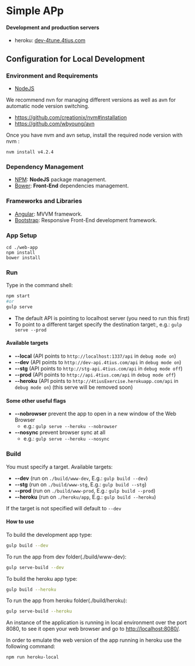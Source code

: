 # Simple APp


#### Development and production servers
* heroku: [dev-4tune.4tius.com](http://dev-4tune.4tius.com/)

## Configuration for Local Development

### Environment and Requirements
* [NodeJS](https://nodejs.org/en/)

We recommend nvn for managing different versions as well as avn for automatic node version switching.

* https://github.com/creationix/nvm#installation
* https://github.com/wbyoung/avn

Once you have nvm and avn setup, install the required node version with nvm :
```
nvm install v4.2.4
```

### Dependency Management
* [NPM](https://www.npmjs.com/): **NodeJS** package management.
* [Bower](http://bower.io/): **Front-End** dependencies management.

### Frameworks and Libraries
* [Angular](https://angularjs.org/): MVVM framework.
* [Bootstrap](http://getbootstrap.com/): Responsive Front-End development framework.

### App Setup
```
cd ./web-app
npm install
bower install
```

### Run

Type in the command shell:
```bash
npm start
#or
gulp serve
```

- The default API is pointing to localhost server (you need to run this first)
- To point to a different target specify the destination target:, e.g.: ```gulp serve --prod```

#### Available targets
* **--local** (API points to ```http://localhost:1337/api``` in ```debug mode on```)
* **--dev** (API points to ```http://dev-api.4tius.com/api``` in ```debug mode on```)
* **--stg** (API points to ```http://stg-api.4tius.com/api``` in ```debug mode off```)
* **--prod** (API points to ```http://api.4tius.com/api``` in ```debug mode off```)
* **--heroku** (API points to ```http://4tiusExercise.herokuapp.com/api``` in ```debug mode on```) (this serve will be removed soon)

#### Some other useful flags
* **--nobrowser** prevent the app to open in a new window of the Web Browser
    * e.g.: ```gulp serve --heroku --nobrowser```
* **--nosync** prevent browser sync at all
    * e.g.: ```gulp serve --heroku --nosync```


### Build

You must specify a target. Available targets:

* **--dev** (run on ```./build/www-dev```, E.g.: ```gulp build --dev```)
* **--stg** (run on ```./build/www-stg```, E.g.: ```gulp build --stg```)
* **--prod** (run on ```./build/www-prod```, E.g.: ```gulp build --prod```)
* **--heroku** (run on ```./heroku/app```, E.g.: ```gulp build --heroku```)

If the target is not specified will default to ```--dev```

#### How to use

To build the development app type:

```bash
gulp build --dev
```

To run the app from dev folder(./build/www-dev):
```bash
gulp serve-build --dev
```

To build the heroku app type:
```bash
gulp build --heroku
```

To run the app from heroku folder(./build/heroku):
```bash
gulp serve-build --heroku
```

An instance of the application is running in local environment over the port 8080, to see it open your web browser and go to [http://localhost:8080/](localhost:8080/).

In order to emulate the web version of the app running in heroku use the following command:
```bash
npm run heroku-local
```


